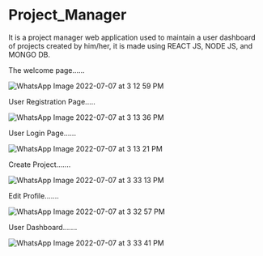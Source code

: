# Project_Manager
It is a project manager web application used to maintain a user dashboard of projects created by him/her, it is made using REACT JS, NODE JS, and MONGO DB.


The welcome page......

![WhatsApp Image 2022-07-07 at 3 12 59 PM](https://user-images.githubusercontent.com/63035732/177744429-bd7baeb9-898c-492e-a3da-534a3d80106a.jpeg)


User Registration Page.....

![WhatsApp Image 2022-07-07 at 3 13 36 PM](https://user-images.githubusercontent.com/63035732/177744565-d0e9e2e2-81e8-4570-ae66-8befdd28acef.jpeg)


User Login Page......

![WhatsApp Image 2022-07-07 at 3 13 21 PM](https://user-images.githubusercontent.com/63035732/177744631-ab3e375f-5d61-4397-9ff2-64134e6a0491.jpeg)


Create Project.......

![WhatsApp Image 2022-07-07 at 3 33 13 PM](https://user-images.githubusercontent.com/63035732/177748214-fe0d7a47-cc39-4039-869c-d142e45e595e.jpeg)


Edit Profile.......

![WhatsApp Image 2022-07-07 at 3 32 57 PM](https://user-images.githubusercontent.com/63035732/177748311-e4af5bbe-c3f4-4e4c-b9ca-c188c79997e3.jpeg)


User Dashboard.......


![WhatsApp Image 2022-07-07 at 3 33 41 PM](https://user-images.githubusercontent.com/63035732/177748436-1107ae36-9d88-404f-aec7-0494b8a62a6e.jpeg)




